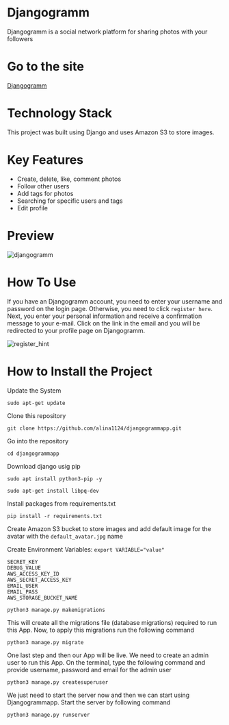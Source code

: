 # Djangogramm
Djangogramm is a social network platform for sharing photos with your followers

# Go to the site
[Djangogramm](https://web-production-0387.up.railway.app/)

# Technology Stack
This project was built using Django and uses Amazon S3 to store images.

# Key Features
* Create, delete, like, comment photos
* Follow other users
* Add tags for photos
* Searching for specific users and tags
* Edit profile

# Preview
![djangogramm](https://user-images.githubusercontent.com/99839351/207478168-55305ea8-70d1-4fd0-a8bf-03c93b094eb0.gif)

# How To Use
If you have an Djangogramm account, you need to enter your username and password on the login page. Otherwise, you need to click `register here`. Next, you enter your personal information and receive a confirmation message to your e-mail. Click on the link in the email and you will be redirected to your profile page on Djangogramm.

![register_hint](https://user-images.githubusercontent.com/99839351/207478208-4352575d-b2d7-4575-92b9-037caa0c87eb.jpg)

# How to Install the Project

Update the System
```
sudo apt-get update
```

Clone this repository
```
git clone https://github.com/alina1124/djangogrammapp.git
```

Go into the repository
```
cd djangogrammapp
```

Download django usig pip
```
sudo apt install python3-pip -y
```
```
sudo apt-get install libpq-dev
```
Install packages from requirements.txt
```
pip install -r requirements.txt
```  
Create Amazon S3 bucket to store images and add default image for the avatar with the ```default_avatar.jpg``` name

Create Environment Variables:
```export VARIABLE="value"```
  ```
  SECRET_KEY
  DEBUG_VALUE
  AWS_ACCESS_KEY_ID
  AWS_SECRET_ACCESS_KEY
  EMAIL_USER
  EMAIL_PASS  
  AWS_STORAGE_BUCKET_NAME
```
```
python3 manage.py makemigrations
```
This will create all the migrations file (database migrations) required to run this App.
Now, to apply this migrations run the following command
```
python3 manage.py migrate
```
One last step and then our App will be live. We need to create an admin user to run this App. On the terminal, type the following command and provide username, password and email for the admin user

```
python3 manage.py createsuperuser
```
 We just need to start the server now and then we can start using Djangogrammapp. Start the server by following command

```
python3 manage.py runserver
```



